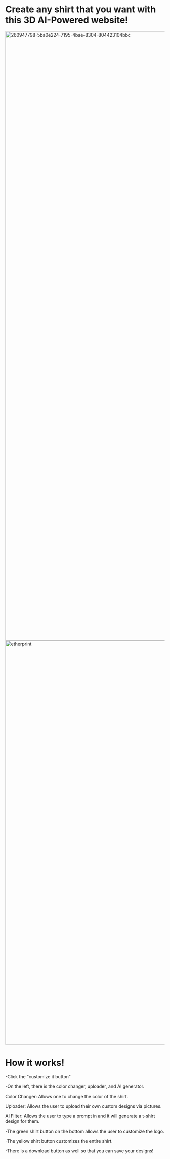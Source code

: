 # Create any shirt that you want with this 3D AI-Powered website!

<img width="1921" alt="260947798-5ba0e224-7195-4bae-8304-804423104bbc" src="https://github.com/user-attachments/assets/7219caf6-b96e-4747-8660-c941482acc0b" />
<img width="1274" alt="etherprint" src="https://github.com/user-attachments/assets/5e303633-27b0-48a2-89bd-00deb9f752d1" />


# How it works!

-Click the "customize it button"

-On the left, there is the color changer, uploader, and AI generator.

Color Changer: Allows one to change the color of the shirt.

Uploader: Allows the user to upload their own custom designs via pictures.

AI Filter: Allows the user to type a prompt in and it will generate a t-shirt design for them.

-The green shirt button on the bottom allows the user to customize the logo.

-The yellow shirt button customizes the entire shirt.

-There is a download button as well so that you can save your designs!
